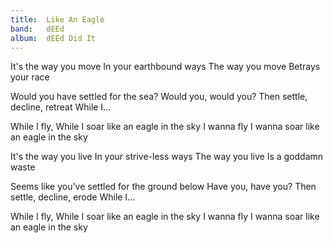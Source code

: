```yaml
---
title:  Like An Eagle
band:   dEEd
album:  dEEd Did It
---
```


It's the way you move
In your earthbound ways
The way you move
Betrays your race

Would you have settled for the sea?
Would you, would you?
Then settle, decline, retreat
While I...

While I fly,
While I soar like an eagle in the sky
I wanna fly
I wanna soar like an eagle in the sky

It's the way you live
In your strive-less ways
The way you live
Is a goddamn waste

Seems like you've settled for the ground below
Have you, have you?
Then settle, decline, erode
While I...

While I fly,
While I soar like an eagle in the sky
I wanna fly
I wanna soar like an eagle in the sky